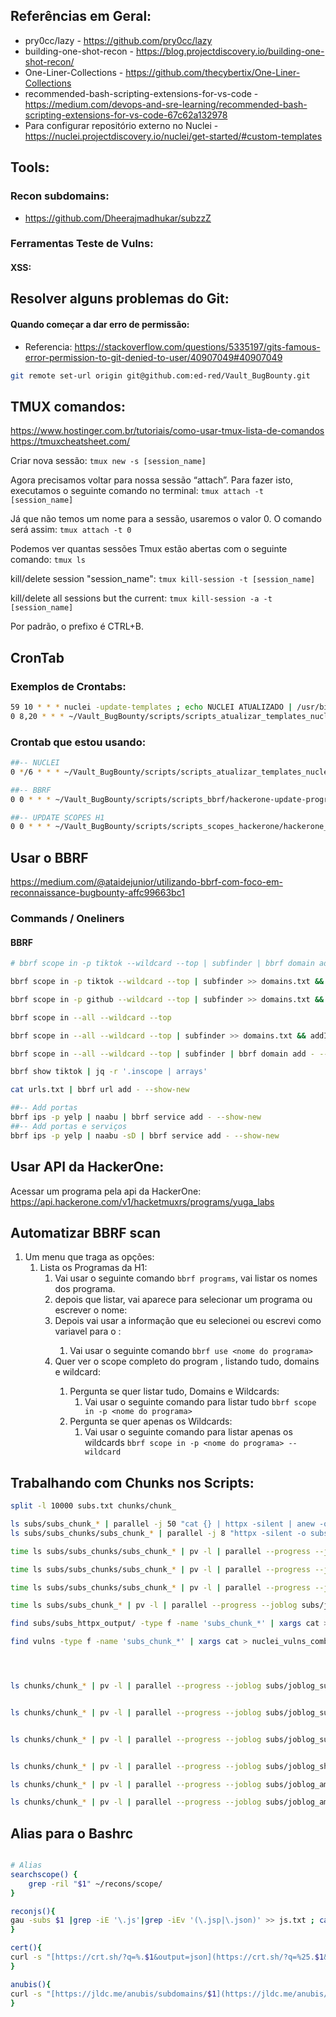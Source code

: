 ## Referências em Geral:
- pry0cc/lazy - https://github.com/pry0cc/lazy
- building-one-shot-recon - https://blog.projectdiscovery.io/building-one-shot-recon/
- One-Liner-Collections - https://github.com/thecybertix/One-Liner-Collections
- recommended-bash-scripting-extensions-for-vs-code - https://medium.com/devops-and-sre-learning/recommended-bash-scripting-extensions-for-vs-code-67c62a132978
- Para configurar repositório externo no Nuclei - https://nuclei.projectdiscovery.io/nuclei/get-started/#custom-templates

## Tools:
### Recon subdomains:
- https://github.com/Dheerajmadhukar/subzzZ

### Ferramentas Teste de Vulns:
#### XSS:


## Resolver alguns problemas do Git:
#### Quando começar a dar erro de permissão:
- Referencia:
    https://stackoverflow.com/questions/5335197/gits-famous-error-permission-to-git-denied-to-user/40907049#40907049
```bash
git remote set-url origin git@github.com:ed-red/Vault_BugBounty.git
```

## TMUX comandos:
https://www.hostinger.com.br/tutoriais/como-usar-tmux-lista-de-comandos
https://tmuxcheatsheet.com/

Criar nova sessão:
`tmux new -s [session_name]`

Agora precisamos voltar para nossa sessão “attach”. Para fazer isto, executamos o seguinte comando no terminal:
`tmux attach -t [session_name]`

Já que não temos um nome para a sessão, usaremos o valor 0. O comando será assim:
`tmux attach -t 0`

Podemos ver quantas sessões Tmux estão abertas com o seguinte comando:
`tmux ls`

kill/delete session "session_name":
`tmux kill-session -t [session_name]`

kill/delete all sessions but the current:
`tmux kill-session -a -t [session_name]`

Por padrão, o prefixo é CTRL+B.


## CronTab
### Exemplos de Crontabs:
```bash
59 10 * * * nuclei -update-templates ; echo NUCLEI ATUALIZADO | /usr/bin/notify >/dev/null 2>&1 >/dev/null 2>81
0 8,20 * * * ~/Vault_BugBounty/scripts/scripts_atualizar_templates_nuclei/setup_atualizar_templates_nuclei.sh ; echo NUCLEI ATUALIZADO - $(date) | $HOME/go/bin/notify >/dev/null 2>&1 >/dev/null 2>81

```
### Crontab que estou usando:
```bash
##-- NUCLEI
0 */6 * * * ~/Vault_BugBounty/scripts/scripts_atualizar_templates_nuclei/setup_atualizar_templates_nuclei.sh ; echo NUCLEI ATUALIZADO - $(date) | $HOME/go/bin/notify >/dev/null 2>&1 >/dev/null 2>81

##-- BBRF
0 0 * * * ~/Vault_BugBounty/scripts/scripts_bbrf/hackerone-update-program-scopes.sh ; echo UPDATE PROGRAMAS H1 - BBRF - $(date)\ncat ~/Vault_BugBounty/scripts/scripts_bbrf/qnt_empresas_dominios_h1.txt | $HOME/go/bin/notify -silent -bulk >/dev/null 2>&1 >/dev/null 2>81

##-- UPDATE SCOPES H1
0 0 * * * ~/Vault_BugBounty/scripts/scripts_scopes_hackerone/hackerone_program_api.sh ; echo UPDATE PROGRAMAS H1 - BBRF - $(date)\n$(cat ~/Vault_BugBounty/scripts/scripts_scopes_hackerone/qnt_empresas_dominios_h1.txt) | notify -silent -bulk >/dev/null 2>&1 >/dev/null 2>81


```


## Usar o BBRF
https://medium.com/@ataidejunior/utilizando-bbrf-com-foco-em-reconnaissance-bugbounty-affc99663bc1

### Commands / Oneliners
#### BBRF
```bash
# bbrf scope in -p tiktok --wildcard --top | subfinder | bbrf domain add - --show-new | notify -silent

bbrf scope in -p tiktok --wildcard --top | subfinder >> domains.txt && addInChunks domains.txt domains | notify -silent

bbrf scope in -p github --wildcard --top | subfinder >> domains.txt && addInChunks domains.txt domains | notify -silent -bulk

bbrf scope in --all --wildcard --top

bbrf scope in --all --wildcard --top | subfinder >> domains.txt && addInChunks domains.txt domains | notify -silent

bbrf scope in --all --wildcard --top | subfinder | bbrf domain add - --show-new | notify -silent

bbrf show tiktok | jq -r '.inscope | arrays'

cat urls.txt | bbrf url add - --show-new

##-- Add portas
bbrf ips -p yelp | naabu | bbrf service add - --show-new
##-- Add portas e serviços
bbrf ips -p yelp | naabu -sD | bbrf service add - --show-new

```

## Usar API da HackerOne:
Acessar um programa pela api da HackerOne:
https://api.hackerone.com/v1/hacketmuxrs/programs/yuga_labs


## Automatizar BBRF scan

1. Um menu que traga as opções:
   1. Lista os Programas da H1:
      1. Vai usar o seguinte comando `bbrf programs`, vai listar os nomes dos programa.
      2. depois que listar, vai aparece para selecionar um programa ou escrever o nome: 
      3. Depois vai usar a informação que eu selecionei ou escrevi como variavel para o <nome do programa>:
         1. Vai usar o seguinte comando `bbrf use <nome do programa>`
      4. Quer ver o scope completo do program <nome do programa>, listando tudo, domains e wildcard:
         1. Pergunta se quer listar tudo, Domains e Wildcards:
            1. Vai usar o seguinte comando para listar tudo `bbrf scope in -p <nome do programa>`
         2. Pergunta se quer apenas os Wildcards:
            1. Vai usar o seguinte comando para listar apenas os wildcards `bbrf scope in -p <nome do programa> --wildcard`


## Trabalhando com Chunks nos Scripts:
```bash
split -l 10000 subs.txt chunks/chunk_

ls subs/subs_chunk_* | parallel -j 50 "cat {} | httpx -silent | anew -q subs_resolved.txt"
ls subs/subs_chunks/subs_chunk_* | parallel -j 8 "httpx -silent -o subs/subs_httpx_output/{/.}.httpx_output < {}"

time ls subs/subs_chunks/subs_chunk_* | pv -l | parallel --progress --joblog subs/joblog --results subs/results -j 30 "httpx -silent -o subs/subs_httpx_output/{/.}.httpx_output < {}"

time ls subs/subs_chunks/subs_chunk_* | pv -l | parallel --progress --joblog nuclei/joblog --results nuclei/results -j 30 "nuclei -silent -o vulns/nuclei/{/.}.nuclei_output < {}"

time ls subs/subs_chunks/subs_chunk_* | pv -l | parallel --progress --joblog vulns/nuclei/joblog --results vulns/nuclei/results -j 10 "nuclei -silent -o vulns/nuclei/{/.}.nuclei_output < {}"

time ls subs/subs_chunk_* | pv -l | parallel --progress --joblog subs/joblog --results subs/results -j 5 "httpx --mc 200 -silent | nuclei -rl 60 -es info -t /root/nuclei-templates -o vulns/nuclei/{/.}.nuclei_output < {}"

find subs/subs_httpx_output/ -type f -name 'subs_chunk_*' | xargs cat > parallel_httpx_combined.txt

find vulns -type f -name 'subs_chunk_*' | xargs cat > nuclei_vulns_combined.txt




ls chunks/chunk_* | pv -l | parallel --progress --joblog subs/joblog_subfinder --results subs/results_subfinder -j 30 "subfinder -silent -o subs/subs_output/{/.}.subs_output < {}"


ls chunks/chunk_* | pv -l | parallel --progress --joblog subs/joblog_subfinder -j 30 "subfinder -silent -o subs/subs_output/{/.}.subfinder_output < {}"


ls chunks/chunk_* | pv -l | parallel --progress --joblog subs/joblog_subfinder --results subs/results_subfinder -j 30 "subfinder -silent -o subs/subfinder_output/{/.}.subfinder_output < {}"


ls chunks/chunk_* | pv -l | parallel --progress --joblog subs/joblog_shuffledns --results subs/results_shuffledns -j 30 "shuffledns -silent -o subs/subs_output/{/.}.shufflednss_output < {}"

ls chunks/chunk_* | pv -l | parallel --progress --joblog subs/joblog_amass --results subs/results_amass -j 30 "cat {} | xargs -I URL sh -c 'amass enum -silent -d URL >> subs/subs_output/{/.}.amass_output'"

ls chunks/chunk_* | pv -l | parallel --progress --joblog subs/joblog_amass --results subs/results_amass -j 30 "cat {} | xargs -I URL sh -c 'amass enum -silent -d URL && amass db -names -d URL >> subs/subs_output/{/.}.amass_output'"

```

## Alias para o Bashrc
```bash

# Alias
searchscope() {
    grep -ril "$1" ~/recons/scope/
}

reconjs(){
gau -subs $1 |grep -iE '\.js'|grep -iEv '(\.jsp|\.json)' >> js.txt ; cat js.txt | anti-burl | awk '{print $4}' | sort -u >> AliveJs.txt
}

cert(){
curl -s "[https://crt.sh/?q=%.$1&output=json](https://crt.sh/?q=%25.$1&output=json)" | jq -r '.[].name_value' | sed 's/\*\.//g' | anew
}

anubis(){
curl -s "[https://jldc.me/anubis/subdomains/$1](https://jldc.me/anubis/subdomains/$1)" | grep -Po "((http|https):\/\/)?(([\w.-]*)\.([\w]*)\.([A-z]))\w+" | anew
}

```
